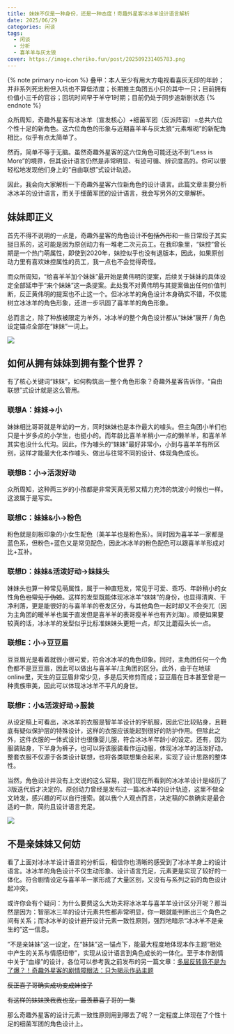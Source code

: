 ```yaml
---
title: 妹妹不仅是一种身份，还是一种态度！奇趣外星客冰冰羊设计语言解析
date: 2025/06/29
categories: 闲谈
tags: 
  - 闲谈
  - 分析
  - 喜羊羊与灰太狼
cover: https://image.cheriko.fun/post/202509231405783.png
---
```


{% note primary no-icon %}
叠甲：本人至少有用大方电视看喜灰无印的年龄；并非系列死忠粉但入坑也不算低浓度；长期推主角团五小只的其中一只；目前拥有价值小三千的官谷；回坑时间早于羊守1时期；目前仍处于同步追新剧状态
{% endnote %}

众所周知，奇趣外星客有冰冰羊（宣发核心）+细菌军团（反派阵容）=总共六位个性十足的新角色。这六位角色的形象与近期喜羊羊与灰太狼“元素堆砌”的新配角相比，似乎有点太简单了。

然而，简单不等于无脑。虽然奇趣外星客的这六位角色可能还达不到“Less is More”的境界，但其设计语言仍然是非常明显、有迹可循、辨识度高的。你可以很轻松地发现他们身上的“自由联想”式设计轨迹。

因此，我会向大家解析一下奇趣外星客六位新角色的设计语言。此篇文章主要分析冰冰羊的设计语言，而关于细菌军团的设计语言，我会写另外的文章解析。

## 妹妹即正义

首先不得不说明的一点是，奇趣外星客的角色设计~~不包括外形~~和一些日常段子其实挺日系的，这可能是因为原创动力有一堆老二次元员工。在我印象里，“妹控”曾长期是一个热门萌属性，即使到2020年，妹控似乎也没有退版本，因此，如果原创动力里有喜欢妹控属性的员工，我一点也不会觉得奇怪。

而众所周知，“给喜羊羊加个妹妹”最开始是黄伟明的提案，后续关于妹妹的具体设定全部延申于“来个妹妹”这一条提案。此处我不对黄伟明与其提案做出任何价值判断，反正黄伟明的提案也不止这一个。但冰冰羊的角色设计本身确实不错，不仅能树立冰冰羊的角色形象，还进一步巩固了喜羊羊的角色形象。

总而言之，除了种族被限定为羊外，冰冰羊的整个角色设计都从“妹妹”展开 / 角色设定锚点全部在“妹妹”一词上。

![](https://image.cheriko.fun/post/202509231404656.png)

## 如何从拥有妹妹到拥有整个世界？

有了核心关键词“妹妹”，如何构筑出一整个角色形象？奇趣外星客告诉你，“自由联想”式设计就是这么管用。

### 联想A：妹妹→小

妹妹相比哥哥就是年幼的一方，同时妹妹也是本作最大的噱头。但主角团小羊们也只是十岁多点的小学生，也挺小的。而年龄比喜羊羊稍小一点的懒羊羊，和喜羊羊其实也没什么代沟。因此，作为噱头的“妹妹”最好非常小，小到与喜羊羊有所区别，这样才能最大化本作噱头、做出与往常不同的设计、体现角色成长。

### 联想B：小→活泼好动

众所周知，这种两三岁的小孩都是非常天真无邪又精力充沛的筑波小时候也一样。这波属于是写实。

### 联想C：妹妹&小→粉色

粉色就是刻板印象的小女生配色（美羊羊也是粉色系）。同时因为喜羊羊一家都是蓝色系，但粉色+蓝色又是常见配色，因此冰冰羊的粉色配色可以跟喜羊羊形成对比+互补。

### 联想D：妹妹&活泼好动→妹妹头

妹妹头也算一种常见萌属性，属于一种直短发，常见于可爱、乖巧、年龄稍小的女性角色~~也常见于伪娘~~。这样的发型既能体现冰冰羊“妹妹”的身份，也显得清爽、干净利落，更是能很好的与喜羊羊的卷发区分，与其他角色一起时却又不会突兀（因为主角团的暖羊羊也属于直发但是喜羊羊的表哥瘦羊羊也有齐刘海）。顺便如果要较真的话，冰冰羊的发型似乎比标准妹妹头更短一点，却又比蘑菇头长一点。

### 联想E：小→豆豆眉

豆豆眉光是看着就很小很可爱，符合冰冰羊的角色印象。同时，主角团任何一个角色都不是豆豆眉，因此可以做出与喜羊羊/主角团的区分。此外，由于在地球online里，天生的豆豆眉非常少见，多是后天修剪而成；豆豆眉在日本甚至曾是一种贵族审美，因此可以体现冰冰羊不平凡的身世。

### 联想F：小&活泼好动→服装

从设定稿上可看出，冰冰羊的衣服是智羊羊设计的宇航服，因此它比较贴身，且鞋底有疑似保护层的特殊设计，这样的衣服应该能起到很好的防护作用。但除此之外，这件衣服的一体式设计也很像婴儿服，符合冰冰羊年龄小的设定。还有，因为服装贴身，下半身为裤子，也可以将该服装看作运动服，体现冰冰羊的活泼好动。整套衣服不仅源于各类设计联想，也将各类联想集合起来，实现了设计思路的整体性。

当然，角色设计并没有上文说的这么容易，我们现在所看到的冰冰羊设计是经历了3版迭代后才决定的。原创动力曾经是发布过一篇冰冰羊的设计轨迹，这里不做全文转发，感兴趣的可以自行搜索。就以我个人观点而言，决定稿的C款确实是最合适的一款，简约且设计语言充足。

![](https://image.cheriko.fun/post/202509231405783.png)

## 不是亲妹妹又何妨

看了上面对冰冰羊设计语言的分析后，相信你也清晰的感受到了冰冰羊身上的设计语言。冰冰羊的角色设计不仅生动形象、设计语言充足，元素更是实现了较好的一体化。符合剧情设定与喜羊羊一家形成了大量区别，又没有与系列之前的角色设计起冲突。

或许你会有个疑问：为什么要费这么大功夫将冰冰羊与喜羊羊设计区分开呢？那当然是因为：智丽冰三羊的设计元素共性都非常明显，你一眼就能判断出三个角色之间有关系；而冰冰羊的设计避开设计元素一致性原则，强烈地暗示“冰冰羊不是亲生的”这一信息。

“不是亲妹妹”这一设定，在“妹妹”这一锚点下，能最大程度地体现本作主题“相处中产生的关系与情感纽带”，实现从设计语言到角色成长的一体化。至于本作剧情中关于“血缘”的设计，各位可以参考我之前发布的另一篇文章：[多层反转竟不是为了爆？！奇趣外星客的剧情障眼法：只为揭示作品主题](多层反转竟不是为了爆？！奇趣外星客的剧情障眼法：只为揭示作品主题.html)

~~反正喜子哥确实成功变成妹控了~~

~~有这样的妹妹换我我也宠，最羡慕喜子哥的一集~~

那么奇趣外星客的设计元素一致性原则用到哪去了呢？一定程度上体现在了个性十足的细菌军团的角色设计上。
